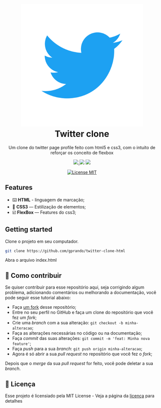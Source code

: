 <h1 align="center">
  <img src="./images/twitter-logo.svg" alt="NLW" width="400" heigth="100">
<br>
Twitter clone
</h1>

<p align="center"> Um clone do twitter page profile feito com html5 e css3, com o intuíto de reforçar os conceito de flexbox

<p align="center">
  <a aria-label="Prando" href="https://github.com/gprando/">
    <img src="https://img.shields.io/github/followers/gprando?style=social"></img>
  </a>
    <img src="https://img.shields.io/github/last-commit/gprando/twitter-clone-html"></img>
    <img src="https://img.shields.io/github/languages/count/gprando/twitter-clone-html"></img>
</p>
<p align="center">
  <a href="https://opensource.org/licenses/MIT">
    <img src="https://img.shields.io/badge/License-MIT-blue.svg" alt="License MIT">
  </a>
</p>

## Features
- :keyboard: **HTML** -  linguagem de marcação;
- :nail_care: **CSS3** — Estilização de elementos;
- :ballot_box_with_check: **FlexBox** — Features do css3;

## Getting started

Clone o projeto em seu computador.

```bash
git clone https://github.com/gprando/twitter-clone-html
```
Abra o arquivo index.html
## 🤔 Como contribuir

Se quiser contribuir para esse repositório aqui, seja corrigindo algum problema, adicionando comentários ou melhorando a documentação, você pode seguir esse tutorial abaixo:

- Faça [um fork](https://help.github.com/pt/github/getting-started-with-github/fork-a-repo) desse repositório;
- Entre no seu perfil no GitHub e faça um clone do repositório que você fez um *fork*;
- Crie uma *branch* com a sua alteração: `git checkout -b minha-alteracao`;
- Faça as alterações necessárias no código ou na documentação;
- Faça *commit* das suas alterações: `git commit -m 'feat: Minha nova feature'`;
- Faça *push* para a sua *branch*: `git push origin minha-alteracao`;
- Agora é só abrir a sua *pull request* no repositório que você fez o *fork*;

Depois que o *merge* da sua *pull request* for feito, você pode deletar a sua *branch*.

## :memo: Licença

Esse projeto é licensiado pela MIT License - Veja a página da [licença](https://opensource.org/licenses/MIT) para detalhes
